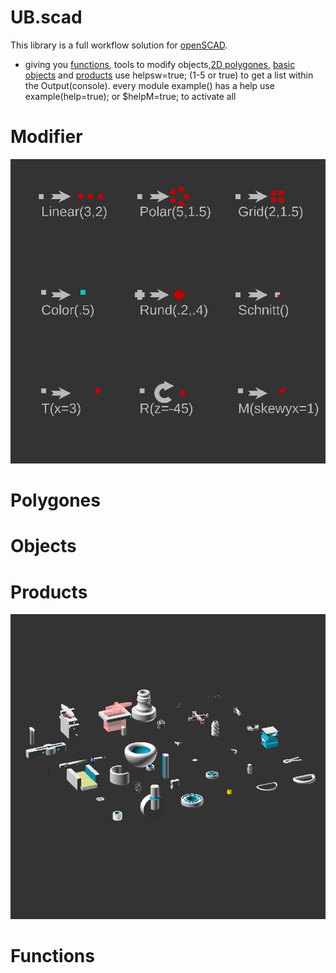 # UB.scad
This library is a full workflow solution for [openSCAD](https://www.openscad.org).
- giving you [functions](#functions), tools to modify objects,[2D polygones](#polygones), [basic objects](#objects) and [products](#products)
use helpsw=true; (1-5 or true) to get a list within the Output(console).
every module example() has a help use example(help=true); or $helpM=true; to activate all 

# Modifier

![modifier](https://github.com/UBaer21/UB.scad/blob/main/DEMO-UBscad/DEMOmodificatoren.png)

# Polygones
# Objects

# Products

![Products](https://github.com/UBaer21/UB.scad/blob/main/DEMO-UBscad/DEMOProd.png)

# Functions


